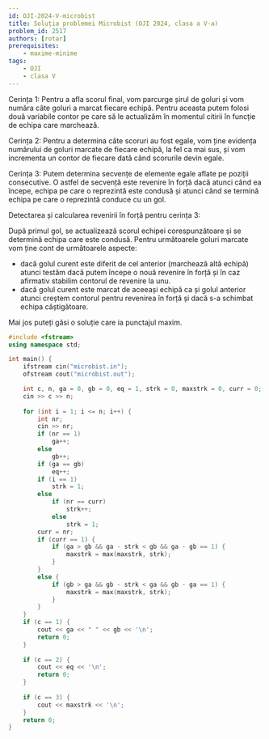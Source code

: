 ```yaml
---
id: OJI-2024-V-microbist
title: Soluția problemei Microbist (OJI 2024, clasa a V-a)
problem_id: 2517
authors: [rotar]
prerequisites:
    - maxime-minime
tags:
    - OJI
    - clasa V
---
```


Cerința 1: Pentru a afla scorul final, vom parcurge șirul de goluri și vom
număra câte goluri a marcat fiecare echipă. Pentru aceasta putem folosi două
variabile contor pe care să le actualizăm în momentul citirii în funcție de
echipa care marchează.

Cerința 2: Pentru a determina câte scoruri au fost egale, vom ține evidența
numărului de goluri marcate de fiecare echipă, la fel ca mai sus, și vom
incrementa un contor de fiecare dată când scorurile devin egale.

Cerința 3: Putem determina secvențe de elemente egale aflate pe poziții
consecutive. O astfel de secvență este revenire în forță dacă atunci când ea
începe, echipa pe care o reprezintă este condusă și atunci când se termină
echipa pe care o reprezintă conduce cu un gol.

Detectarea și calcularea revenirii în forță pentru cerința 3:

După primul gol, se actualizează scorul echipei corespunzătoare și se determină
echipa care este condusă. Pentru următoarele goluri marcate vom ține cont de
următoarele aspecte:

- dacă golul curent este diferit de cel anterior (marchează altă echipă) atunci
  testăm dacă putem începe o nouă revenire în forță și în caz afirmativ stabilim
  contorul de revenire la unu.
- dacă golul curent este marcat de aceeași echipă ca și golul anterior atunci
  creștem contorul pentru revenirea în forță și dacă s-a schimbat echipa
  câștigătoare.

Mai jos puteți găsi o soluție care ia punctajul maxim.

```cpp
#include <fstream>
using namespace std;

int main() {
    ifstream cin("microbist.in");
    ofstream cout("microbist.out");

    int c, n, ga = 0, gb = 0, eq = 1, strk = 0, maxstrk = 0, curr = 0;
    cin >> c >> n;
    
    for (int i = 1; i <= n; i++) {
        int nr;
        cin >> nr;
        if (nr == 1)
            ga++;
        else
            gb++;
        if (ga == gb)
            eq++;
        if (i == 1)
            strk = 1;
        else
            if (nr == curr)
                strk++;
            else
                strk = 1;
        curr = nr;
        if (curr == 1) {
            if (ga > gb && ga - strk < gb && ga - gb == 1) {
                maxstrk = max(maxstrk, strk);
            }
        }
        else {
            if (gb > ga && gb - strk < ga && gb - ga == 1) {
                maxstrk = max(maxstrk, strk);
            }
        }
    }
    if (c == 1) {
        cout << ga << " " << gb << '\n';
        return 0;
    }
    
    if (c == 2) {
        cout << eq << '\n';
        return 0;
    }
    
    if (c == 3) {
        cout << maxstrk << '\n';
    }
    return 0;
}
```
